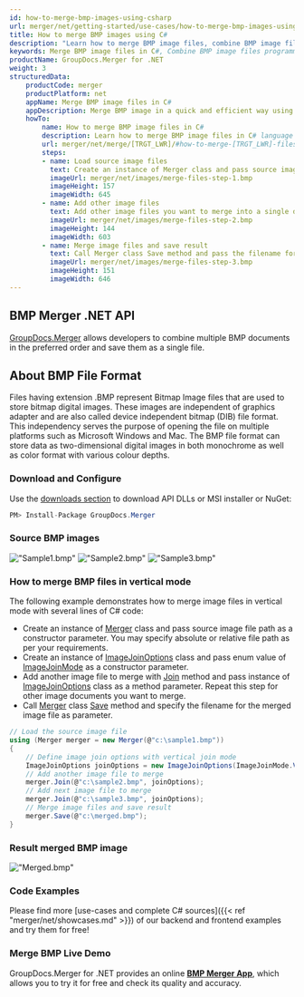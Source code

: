 ```yaml
---
id: how-to-merge-bmp-images-using-csharp
url: merger/net/getting-started/use-cases/how-to-merge-bmp-images-using-csharp
title: How to merge BMP images using C#
description: "Learn how to merge BMP image files, combine BMP image files into one file programmatically in C# language using GroupDocs.Merger for .NET library."
keywords: Merge BMP image files in C#, Combine BMP image files programmatically
productName: GroupDocs.Merger for .NET
weight: 3
structuredData:
    productCode: merger
    productPlatform: net
    appName: Merge BMP image files in C#
    appDescription: Merge BMP image in a quick and efficient way using C# language and GroupDocs.Merger for .NET API, without the use of any third-party software like Microsoft or Open Office.
    howTo:
        name: How to merge BMP image files in C# 
        description: Learn how to merge BMP image files in C# language and GroupDocs.Merger for .NET API, without the use of any third-party software like Microsoft or Open Office.
        url: merger/net/merge/[TRGT_LWR]/#how-to-merge-[TRGT_LWR]-files-in-c
        steps:
        - name: Load source image files 
          text: Create an instance of Merger class and pass source image file path as a constructor parameter. You may specify absolute or relative file path as per your requirements. 
          imageUrl: merger/net/images/merge-files-step-1.bmp
          imageHeight: 157
          imageWidth: 645
        - name: Add other image files
          text: Add other image files you want to merge into a single document with Join method of Merger class.
          imageUrl: merger/net/images/merge-files-step-2.bmp
          imageHeight: 144
          imageWidth: 603
        - name: Merge image files and save result 
          text: Call Merger class Save method and pass the filename for the resultant image file as parameter.
          imageUrl: merger/net/images/merge-files-step-3.bmp
          imageHeight: 151
          imageWidth: 646
---
```


## BMP Merger .NET API

[GroupDocs.Merger](https://products.groupdocs.com/merger/net) allows developers to combine multiple BMP documents in the preferred order and save them as a single file.

## About BMP File Format

Files having extension .BMP represent Bitmap Image files that are used to store bitmap digital images. These images are independent of graphics adapter and are also called device independent bitmap (DIB) file format. This independency serves the purpose of opening the file on multiple platforms such as Microsoft Windows and Mac. The BMP file format can store data as two-dimensional digital images in both monochrome as well as color format with various colour depths.

### Download and Configure

Use the [downloads section](https://downloads.groupdocs.com/merger/net) to download API DLLs or MSI installer or NuGet:
```csharp
PM> Install-Package GroupDocs.Merger
```

### Source BMP images

!["Sample1.bmp"](/merger/net/images/jpg/sample1.jpg)
!["Sample2.bmp"](/merger/net/images/jpg/sample2.jpg)
!["Sample3.bmp"](/merger/net/images/jpg/sample3.jpg)

### How to merge BMP files in vertical mode

The following example demonstrates how to merge image files in vertical mode with several lines of C# code:

* Create an instance of [Merger](https://apireference.groupdocs.com/net/merger/groupdocs.merger/merger) class and pass source image file path as a constructor parameter. You may specify absolute or relative file path as per your requirements.
* Create an instance of [ImageJoinOptions](https://apireference.groupdocs.com/merger/net/groupdocs.merger.domain.options/imagejoinoptions) class and pass enum value of [ImageJoinMode](https://apireference.groupdocs.com/merger/net/groupdocs.merger.domain.options/imagejoinmode) as a constructor parameter.
* Add another image file to merge with [Join](https://apireference.groupdocs.com/merger/net/groupdocs.merger/merger/methods/join/index) method and pass instance of [ImageJoinOptions](https://apireference.groupdocs.com/merger/net/groupdocs.merger.domain.options/imagejoinoptions) class as a method parameter. Repeat this step for other image documents you want to merge.
* Call [Merger](https://apireference.groupdocs.com/net/merger/groupdocs.merger/merger) class [Save](https://apireference.groupdocs.com/merger/net/groupdocs.merger/merger/methods/save/index) method and specify the filename for the merged image file as parameter.

```csharp
// Load the source image file
using (Merger merger = new Merger(@"c:\sample1.bmp"))
{
    // Define image join options with vertical join mode
    ImageJoinOptions joinOptions = new ImageJoinOptions(ImageJoinMode.Vertical);
    // Add another image file to merge
    merger.Join(@"c:\sample2.bmp", joinOptions);
    // Add next image file to merge
    merger.Join(@"c:\sample3.bmp", joinOptions);
    // Merge image files and save result
    merger.Save(@"c:\merged.bmp");
}
```

### Result merged BMP image

!["Merged.bmp"](/merger/net/images/jpg/merged_vertical.jpg)

### Code Examples

Please find more [use-cases and complete C# sources]({{< ref "merger/net/showcases.md" >}}) of our backend and frontend examples and try them for free!

### Merge BMP Live Demo

GroupDocs.Merger for .NET provides an online [**BMP Merger App**](https://products.groupdocs.app/merger/images/bmp), which allows you to try it for free and check its quality and accuracy.